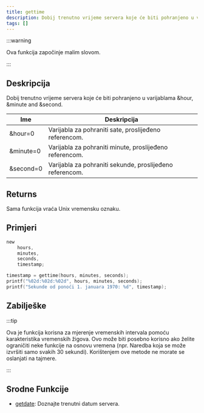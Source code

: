 ```yaml
---
title: gettime
description: Dobij trenutno vrijeme servera koje će biti pohranjeno u varijablama &hour, &minute and &second.
tags: []
---
```


:::warning

Ova funkcija započinje malim slovom.

:::

## Deskripcija

Dobij trenutno vrijeme servera koje će biti pohranjeno u varijablama &hour, &minute and &second.

| Ime       | Deskripcija                                              |
| --------- | -------------------------------------------------------- |
| &hour=0   | Varijabla za pohraniti sate, proslijeđeno referencom.    |
| &minute=0 | Varijabla za pohraniti minute, proslijeđeno referencom.  |
| &second=0 | Varijabla za pohraniti sekunde, proslijeđeno referencom. |

## Returns

Sama funkcija vraća Unix vremensku oznaku.

## Primjeri

```c
new
    hours,
    minutes,
    seconds,
    timestamp;

timestamp = gettime(hours, minutes, seconds);
printf("%02d:%02d:%02d", hours, minutes, seconds);
printf("Sekunde od ponoći 1. januara 1970: %d", timestamp);
```

## Zabilješke

:::tip

Ova je funkcija korisna za mjerenje vremenskih intervala pomoću karakteristika vremenskih žigova. Ovo može biti posebno korisno ako želite ograničiti neke funkcije na osnovu vremena (npr. Naredba koja se može izvršiti samo svakih 30 sekundi). Korištenjem ove metode ne morate se oslanjati na tajmere.

:::

## Srodne Funkcije

- [getdate](getdate): Doznajte trenutni datum servera.
